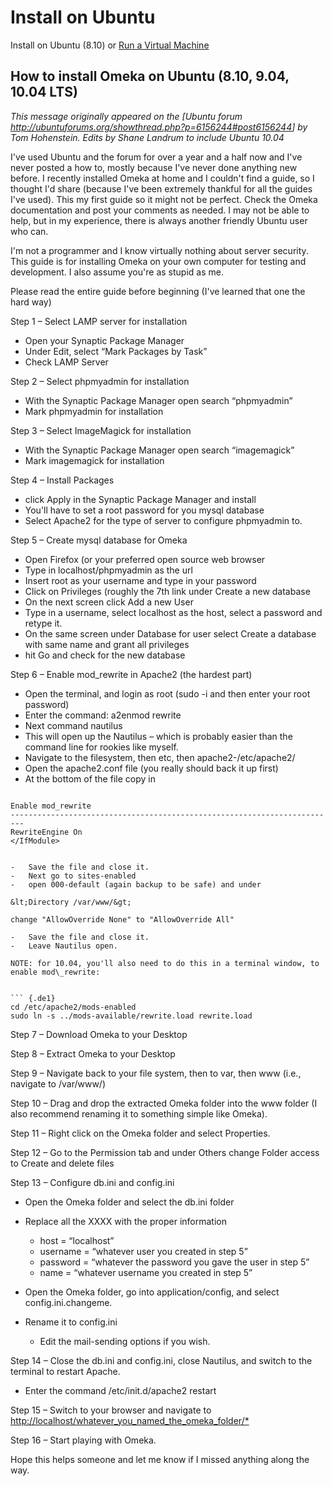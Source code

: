 

Install on Ubuntu
=================



Install on Ubuntu (8.10) or [Run a Virtual
Machine](Run_a_Virtual_Machine.html "Run a Virtual Machine")

How to install Omeka on Ubuntu (8.10, 9.04, 10.04 LTS) 
-------------------------------------------------------------------------------------------------------------------------------------------------------------

*This message originally appeared on the \[Ubuntu forum
<http://ubuntuforums.org/showthread.php?p=6156244#post6156244>\] by Tom
Hohenstein. Edits by Shane Landrum to include Ubuntu 10.04*

I've used Ubuntu and the forum for over a year and a half now and I've
never posted a how to, mostly because I've never done anything new
before. I recently installed Omeka at home and I couldn't find a guide,
so I thought I'd share (because I've been extremely thankful for all the
guides I've used). This my first guide so it might not be perfect. Check
the Omeka documentation and post your comments as needed. I may not be
able to help, but in my experience, there is always another friendly
Ubuntu user who can.

I'm not a programmer and I know virtually nothing about server security.
This guide is for installing Omeka on your own computer for testing and
development. I also assume you're as stupid as me.

Please read the entire guide before beginning (I've learned that one the
hard way)

Step 1 – Select LAMP server for installation

-   Open your Synaptic Package Manager
-   Under Edit, select “Mark Packages by Task”
-   Check LAMP Server

Step 2 – Select phpmyadmin for installation

-   With the Synaptic Package Manager open search “phpmyadmin”
-   Mark phpmyadmin for installation

Step 3 – Select ImageMagick for installation

-   With the Synaptic Package Manager open search “imagemagick”
-   Mark imagemagick for installation

Step 4 – Install Packages

-   click Apply in the Synaptic Package Manager and install
-   You'll have to set a root password for you mysql database
-   Select Apache2 for the type of server to configure phpmyadmin to.

Step 5 – Create mysql database for Omeka

-   Open Firefox (or your preferred open source web browser
-   Type in localhost/phpmyadmin as the url
-   Insert root as your username and type in your password
-   Click on Privileges (roughly the 7th link under Create a new
    database
-   On the next screen click Add a new User
-   Type in a username, select localhost as the host, select a password
    and retype it.
-   On the same screen under Database for user select Create a database
    with same name and grant all privileges
-   hit Go and check for the new database

Step 6 – Enable mod\_rewrite in Apache2 (the hardest part)

-   Open the terminal, and login as root (sudo -i and then enter your
    root password)
-   Enter the command: a2enmod rewrite
-   Next command nautilus
-   This will open up the Nautilus – which is probably easier than the
    command line for rookies like myself.
-   Navigate to the filesystem, then etc, then apache2-/etc/apache2/
-   Open the apache2.conf file (you really should back it up first)
-   At the bottom of the file copy in
``` {.de1}

Enable mod_rewrite
-------------------------------------------------------------------------
RewriteEngine On
</IfModule>


-   Save the file and close it.
-   Next go to sites-enabled
-   open 000-default (again backup to be safe) and under

&lt;Directory /var/www/&gt;

change "AllowOverride None" to "AllowOverride All"

-   Save the file and close it.
-   Leave Nautilus open.

NOTE: for 10.04, you'll also need to do this in a terminal window, to
enable mod\_rewrite:


``` {.de1}
cd /etc/apache2/mods-enabled
sudo ln -s ../mods-available/rewrite.load rewrite.load
```


Step 7 – Download Omeka to your Desktop

Step 8 – Extract Omeka to your Desktop

Step 9 – Navigate back to your file system, then to var, then www (i.e.,
navigate to /var/www/)

Step 10 – Drag and drop the extracted Omeka folder into the www folder
(I also recommend renaming it to something simple like Omeka).

Step 11 – Right click on the Omeka folder and select Properties.

Step 12 – Go to the Permission tab and under Others change Folder access
to Create and delete files

Step 13 – Configure db.ini and config.ini

-   Open the Omeka folder and select the db.ini folder
-   Replace all the XXXX with the proper information
    -   host = “localhost”
    -   username = “whatever user you created in step 5”
    -   password = “whatever the password you gave the user in step 5”
    -   name = “whatever username you created in step 5”


-   Open the Omeka folder, go into application/config, and
    select config.ini.changeme.
-   Rename it to config.ini
    -   Edit the mail-sending options if you wish.

Step 14 – Close the db.ini and config.ini, close Nautilus, and switch to
the terminal to restart Apache.

-   Enter the command /etc/init.d/apache2 restart

Step 15 – Switch to your browser and navigate to
<http://localhost/whatever_you_named_the_omeka_folder/*>

Step 16 – Start playing with Omeka.

Hope this helps someone and let me know if I missed anything along the
way.
